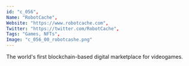 ```yaml
--- 
id: "c_056", 
Name: "RobotCache", 
Website: "https://www.robotcache.com", 
Twitter: "https://twitter.com/RobotCache", 
Tags: "Games, NFTs", 
Image: "c_056_00_robotcashe.png" 
--- 
```

<!--lang:en--> 
The world's first blockchain-based digital marketplace for videogames.
<!--lang:es--] 
El primer mercado digital del mundo basado en blockchain para videojuegos.
<!--lang:de--] 
Der weltweit erste Blockchain-basierte digitale Marktplatz für Videospiele.
<!--lang:fr--] 
Le premier marché numérique au monde basé sur la blockchain pour les jeux vidéo.
<!--lang:pl--] 
Pierwszy na świecie cyfrowy rynek gier wideo oparty na blockchain.
<!--lang:uk--] 
Перший у світі цифровий ринок відеоігор на основі блокчейну.
[!--lang:*--> 
